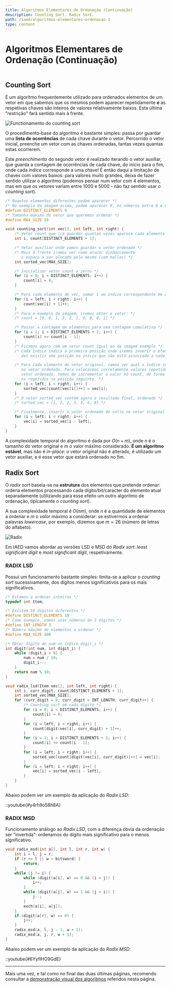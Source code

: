 ```yaml
---
title: Algoritmos Elementares de Ordenação (Continuação)
description: Counting Sort. Radix Sort.
path: /iaed/algoritmos-elementares-ordenacao-2
type: content
---
```


# Algoritmos Elementares de Ordenação (Continuação)

```toc

```

## Counting Sort

É um algoritmo frequentemente utilizado para ordenados elementos de um vetor em que sabemos que os mesmos podem aparecer repetidamente **e** as respetivas chaves são inteiros de valores relativamente baixos. Esta última "restrição" fará sentido mais à frente.

![Functionamento do counting sort](./assets/0011-count.png#dark=1)

O procedimento-base do algoritmo é bastante simples: passa por guardar uma **lista de ocorrências** de cada chave durante o vetor. Percorrido o vetor inicial, preenche um vetor com as chaves ordenadas, tantas vezes quantas estas ocorrerem.

Este _preenchimento_ do segundo vetor é realizado iterando o vetor auxiliar, que guarda a contagem de ocorrências de cada chave, do início para o fim, onde cada índice corresponde a uma chave! É então daqui a limitação de chaves com valores baixos: para valores muito grandes, deixa de fazer sentido utilizar o algoritmo (podemos pensar num vetor com 4 elementos, mas em que os vetores variam entre $1000$ e $5000$ - não faz sentido usar o _counting sort_).

```c
/* Quantos elementos diferentes podem aparecer */
/* No exemplo da imagem acima, podem aparecer 9, os números entre 0 e 8 */
#define DISTINCT_ELEMENTS 9
/* Tamanho máximo do vetor que queremos ordenar */
#define MAX_SIZE 10

void counting_sort(int vec[], int left, int right) {
    /* Vetor count que irá guardar quantas vezes aparece cada elemento */
    int i, count[DISTINCT_ELEMENTS + 1];

    /* Vetor auxiliar onde vamos guardar o vetor ordenado */
    /* Mais à frente iremos ver como alocar dinâmicamente
       o espaço a ser alocado pelo mesmo (com malloc) */
    int sorted_vec[MAX_SIZE];

    /* Inicializar vetor count a zeros */
    for (i = 0; i < DISTINCT_ELEMENTS; i++) {
        count[i] = 0;
    }

    /* Para cada elemento de vec, somar 1 ao índice correspondente de count */
    for (i = left; i < right; i++) {
        count[vec[i] + 1]++;
    }
    /* Para o exemplo da imagem, iremos obter o vetor: */
    /* count = [0, 0, 1, 2, 2, 1, 0, 0, 0, 1] */

    /* Passar a contagem de elementos para uma contagem comulativa */
    for (i = 1; i < DISTINCT_ELEMENTS + 2; i++) {
        count[i] += count[i - 1];
    }
    /* Ficamos agora com um vetor count igual ao da imagem exemplo */
    /* Cada índice indica a primeira posição onde iremos inserir o elemento,
       daí existir uma posição no início que não está associada a nada. */

    /* Para cada elemento do vetor original, vamos ver qual o índice inicial
       no vetor ordenado. Para colocarmos corretamente valores repetidos no
       vetor ordenado, temos de incrementar o valor no count, de forma a colocar
       os repetidos na posição seguinte. */
    for (i = left; i < right; i++) {
        sorted_vec[count[vec[i]]++] = vec[i];
    }
    /* O vetor sorted_vec contém agora o resultado final, ordenado */
    /* sorted_vec = [1, 2, 2, 3, 3, 4, 8] */

    /* Finalmente, inserir o vetor ordenado de volta no vetor original */
    for (i = left; i < right; i++) {
        vec[i] = sorted_vec[i - left];
    }
}
```

A complexidade temporal do algoritmo é dada por $O(n + m)$, onde $n$ é o tamanho do vetor original e $m$ o valor máximo considerado. **É um algoritmo estável**, mas não é _in-place_: o vetor original não é alterado, é utilizado um vetor auxiliar, e é esse vetor que estará ordenado no fim.

## Radix Sort

O _radix sort_ baseia-se na **estrutura** dos elementos que pretende ordenar: ordena elementos processando cada dígito/bit/caracter do elemento atual separadamente (utilizando para esse efeito um outro algoritmo de ordenação, tipicamente o _counting sort_).

A sua complexidade temporal é $O(nm)$, onde $n$ é a quantidade de elementos a ordenar e $m$ o _valor_ máximo a considerar: se estivermos a ordenar palavras _lowercase_, por exemplo, dizemos que $m = 26$ (número de letras do alfabeto).

![Radix](./assets/0011-radix.gif)

Em IAED vamos abordar as versões LSD e MSD do _Radix sort_: _least significant digit_ e _most significant digit_, respetivamente.

### RADIX LSD

Possui um funcionamento bastante simples: limita-se a aplicar o _counting sort_ sucessivamente, dos dígitos menos significativos para os mais significativos.

```c
/* Estamos a ordenar inteiros */
typedef int Item;

/* Existem 10 dígitos diferentes */
#define DISTINCT_ELEMENTS 10
/* Como exemplo, vamos usar números de 3 dígitos */
#define INT_LENGTH 3
/* Número máximo de elementos a ordenar */
#define MAX_SIZE 100

/* Obter dígito de num no índice digit_i */
int digit(int num, int digit_i) {
    while (digit_i > 0) {
        num = num / 10;
        digit_i--;
    }
    return num % 10;
}

void radix_lsd(Item vec[], int left, int right) {
    int i, curr_digit, count[DISTINCT_ELEMENTS + 1];
    int sorted_vec[MAX_SIZE];
    for (curr_digit = 0; curr_digit < INT_LENGTH; curr_digit++) {
        /* Counting sort em cada dígito */
        for (i = 0; i < DISTINCT_ELEMENTS; i++) {
            count[i] = 0;
        }
        for (i = left; i < right; i++) {
            count[digit(vec[i], curr_digit) + 1]++;
        }
        for (i = 1; i < DISTINCT_ELEMENTS + 2; i++) {
            count[i] += count[i - 1];
        }
        for (i = left; i < right; i++) {
            sorted_vec[count[digit(vec[i], curr_digit)]++] = vec[i];
        }
        for (i = left; i < right; i++) {
            vec[i] = sorted_vec[i - left];
        }
    }
}
```

Abaixo podem ver um exemplo da aplicação do _Radix LSD_:

::youtube{#y4rh9o58h8A}

### RADIX MSD

Funcionamento análogo ao _Radix LSD_, com a diferença óbvia da ordenação ser "invertida": ordenamos do dígito mais significativo para o menos significativo.

```c
void radix_msd(int a[], int l, int r, int w) {
    int i = l, j = r;
    if (r <= l || w > bitsword) {
        return;
    }
    while (j != i) {
        while (digit(a[i], w) == 0 && (i < j)) {
            i++;
        }
        while (digit(a[j], w) == 1 && (j > i)) {
            j--;
        }
        exch(a[i], a[j]);
    }
    if (digit(a[r], w) == 0) {
        j++;
    }
    radix_msd(a, l, j - 1, w + 1);
    radix_msd(a, j, r, w + 1);
}
```

Abaixo podem ver um exemplo da aplicação do _Radix MSD_:

::youtube{#6YyflHO9GdE}

---

Mais uma vez, e tal como no final das duas últimas páginas, recomendo consultar a [demonstração visual dos algoritmos](https://gonque.github.io/sorting-algos) referidos nesta página.
